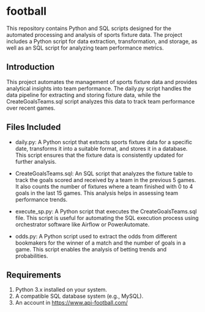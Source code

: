 # football
This repository contains Python and SQL scripts designed for the automated processing and analysis of sports fixture data. The project includes a Python script for data extraction, transformation, and storage, as well as an SQL script for analyzing team performance metrics.

## Introduction
This project automates the management of sports fixture data and provides analytical insights into team performance. The daily.py script handles the data pipeline for extracting and storing fixture data, while the CreateGoalsTeams.sql script analyzes this data to track team performance over recent games.

## Files Included
- daily.py: A Python script that extracts sports fixture data for a specific date, transforms it into a suitable format, and stores it in a database. This script ensures that the fixture data is consistently updated for further analysis.

- CreateGoalsTeams.sql: An SQL script that analyzes the fixture table to track the goals scored and received by a team in the previous 5 games. It also counts the number of fixtures where a team finished with 0 to 4 goals in the last 15 games. This analysis helps in assessing team performance trends.

- execute_sp.py: A Python script that executes the CreateGoalsTeams.sql file. This script is useful for automating the SQL execution process using orchestrator software like Airflow or PowerAutomate.

- odds.py: A Python script used to extract the odds from different bookmakers for the winner of a match and the number of goals in a game. This script enables the analysis of betting trends and probabilities.

## Requirements

1. Python 3.x installed on your system.
2. A compatible SQL database system (e.g., MySQL).
3. An account in https://www.api-football.com/
